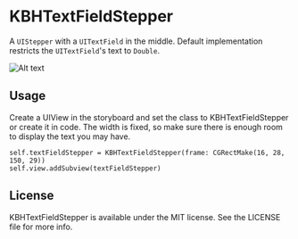 # KBHTextFieldStepper

A `UIStepper` with a `UITextField` in the middle. Default implementation restricts the `UITextField`'s text to `Double`.

![Alt text](https://github.com/keithbhunter/KBHTextFieldStepper/blob/master/Images/TextFieldStepper.gif "KBHTextFieldStepper")


## Usage

Create a UIView in the storyboard and set the class to KBHTextFieldStepper or create it in code. The width is fixed, so make sure there is enough room to display the text you may have.

```
self.textFieldStepper = KBHTextFieldStepper(frame: CGRectMake(16, 28, 150, 29))
self.view.addSubview(textFieldStepper)
``` 

## License

KBHTextFieldStepper is available under the MIT license. See the LICENSE file for more info.